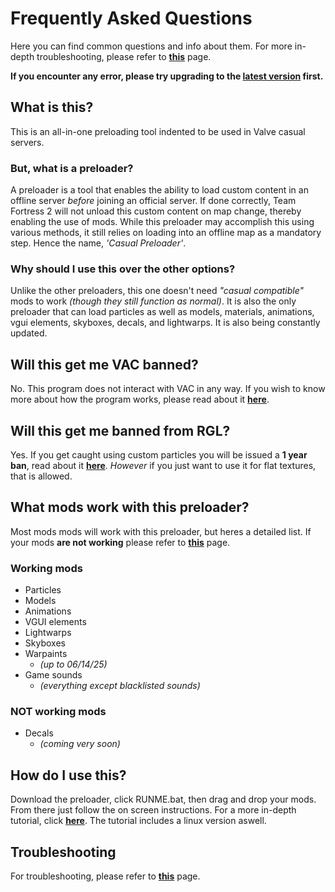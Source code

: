 # Frequently Asked Questions
Here you can find common questions and info about them. For more in-depth troubleshooting, please refer to **[this](troubleshooting.md)** page.

**If you encounter any error, please try upgrading to the [latest version](https://github.com/cueki/casual-pre-loader/releases) first.**

## What is this?
This is an all-in-one preloading tool indented to be used in Valve casual servers.
### But, what is a preloader?
A preloader is a tool that enables the ability to load custom content in an offline server *before* joining an official server. If done correctly, Team Fortress 2 will not unload this custom content on map change, thereby enabling the use of mods. While this preloader may accomplish this using various methods, it still relies on loading into an offline map as a mandatory step. Hence the name, *'Casual Preloader'*.
### Why should I use this over the other options?
Unlike the other preloaders, this one doesn't need *"casual compatible"* mods to work *(though they still function as normal)*. It is also the only preloader that can load particles as well as models, materials, animations, vgui elements, skyboxes, decals, and lightwarps. It is also being constantly updated.

## Will this get me VAC banned?
No. This program does not interact with VAC in any way. If you wish to know more about how the program works, please read about it **[here](howwork.md)**.

## Will this get me banned from RGL?
Yes. If you get caught using custom particles you will be issued a **1 year ban**, read about it **[here](https://docs.rgl.gg/rules/global/1003/#examples-of-not-allowed-mods)**. *However* if you just want to use it for flat textures, that is allowed.

## What mods work with this preloader?
Most mods mods will work with this preloader, but heres a detailed list. If your mods **are not working** please refer to **[this](troubleshooting.md)** page.
### Working mods
* Particles
* Models
* Animations
* VGUI elements
* Lightwarps
* Skyboxes
* Warpaints
    * *(up to 06/14/25)*
* Game sounds
    * *(everything except blacklisted sounds)*
### NOT working mods
* Decals
    * *(coming very soon)*

## How do I use this?
Download the preloader, click RUNME.bat, then drag and drop your mods. From there just follow the on screen instructions. For a more in-depth tutorial, click **[here](tutorial.md)**. The tutorial includes a linux version aswell.

## Troubleshooting
For troubleshooting, please refer to **[this](troubleshooting.md)** page.
